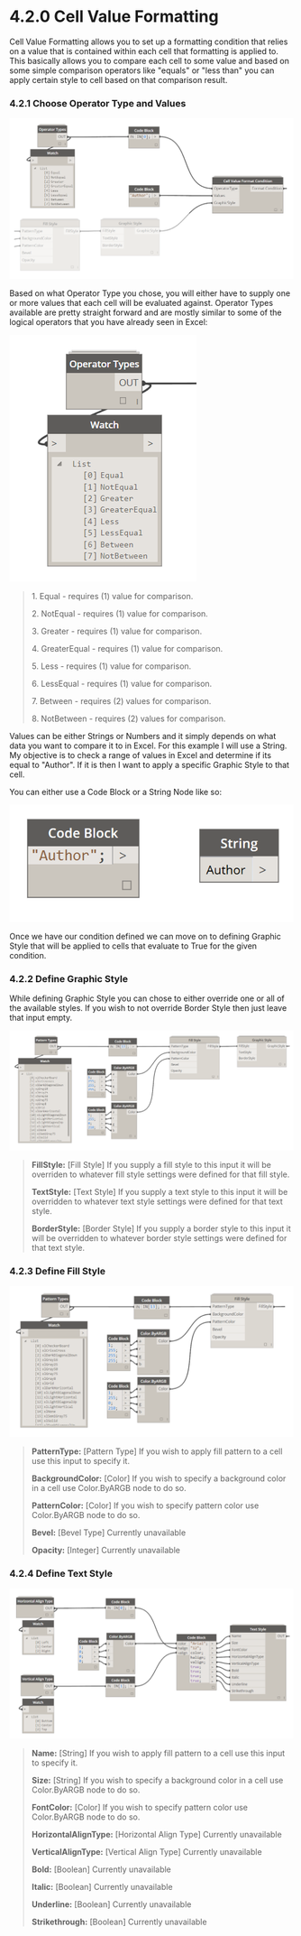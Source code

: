 # 4.2.0 Cell Value Formatting

Cell Value Formatting allows you to set up a formatting condition that relies on a value that is contained within each cell that formatting is applied to. This basically allows you to compare each cell to some value and based on some simple comparison operators like "equals" or "less than" you can apply certain style to cell based on that comparison result. 

### 4.2.1 Choose Operator Type and Values

![](cellValue1.png)

Based on what Operator Type you chose, you will either have to supply one or more values that each cell will be evaluated against. Operator Types available are pretty straight forward and are mostly similar to some of the logical operators that you have already seen in Excel: 

![](cellValue2.png)

<blockquote>
<p> 1. Equal - requires (1) value for comparison. </p>
<p> 2. NotEqual - requires (1) value for comparison. </p>
<p> 3. Greater - requires (1) value for comparison. </p>
<p> 4. GreaterEqual - requires (1) value for comparison. </p>
<p> 5. Less - requires (1) value for comparison. </p>
<p> 6. LessEqual - requires (1) value for comparison. </p>
<p> 7. Between - requires (2) values for comparison. </p>
<p> 8. NotBetween - requires (2) values for comparison. </p>
</blockquote>

Values can be either Strings or Numbers and it simply depends on what data you want to compare it to in Excel. For this example I will use a String. My objective is to check a range of values in Excel and determine if its equal to "Author". If it is then I want to apply a specific Graphic Style to that cell. 

You can either use a Code Block or a String Node like so:

![](cellValue3.png)

Once we have our condition defined we can move on to defining Graphic Style that will be applied to cells that evaluate to True for the given condition. 

### 4.2.2 Define Graphic Style

While defining Graphic Style you can chose to either override one or all of the available styles. If you wish to not override Border Style then just leave that input empty.

![](cellValue4.png)

<blockquote>
<p><b> FillStyle:</b> [Fill Style] If you supply a fill style to this input it will be overriden to whatever fill style settings were defined for that fill style.</p>
<p><b> TextStyle:</b> [Text Style] If you supply a text style to this input it will be overridden to whatever text style settings were defined for that text style.</p>
<p><b> BorderStyle:</b> [Border Style] If you supply a border style to this input it will be overridden to whatever border style settings were defined for that text style.</p>
</blockquote>

### 4.2.3 Define Fill Style

![](cellValue5.png)

<blockquote>
<p><b> PatternType:</b> [Pattern Type] If you wish to apply fill pattern to a cell use this input to specify it.</p>
<p><b> BackgroundColor:</b> [Color] If you wish to specify a background color in a cell use Color.ByARGB node to do so.</p>
<p><b> PatternColor:</b> [Color] If you wish to specify pattern color use Color.ByARGB node to do so.</p>
<p><b> Bevel:</b> [Bevel Type] Currently unavailable </p>
<p><b> Opacity:</b> [Integer] Currently unavailable </p>
</blockquote>

### 4.2.4 Define Text Style

![](textStyle.png)

<blockquote>
<p><b> Name:</b> [String] If you wish to apply fill pattern to a cell use this input to specify it.</p>
<p><b> Size:</b> [String] If you wish to specify a background color in a cell use Color.ByARGB node to do so.</p>
<p><b> FontColor:</b> [Color] If you wish to specify pattern color use Color.ByARGB node to do so.</p>
<p><b> HorizontalAlignType:</b> [Horizontal Align Type] Currently unavailable </p>
<p><b> VerticalAlignType:</b> [Vertical Align Type] Currently unavailable </p>
<p><b> Bold:</b> [Boolean] Currently unavailable </p>
<p><b> Italic:</b> [Boolean] Currently unavailable </p>
<p><b> Underline:</b> [Boolean] Currently unavailable </p>
<p><b> Strikethrough:</b> [Boolean] Currently unavailable </p>
</blockquote>

